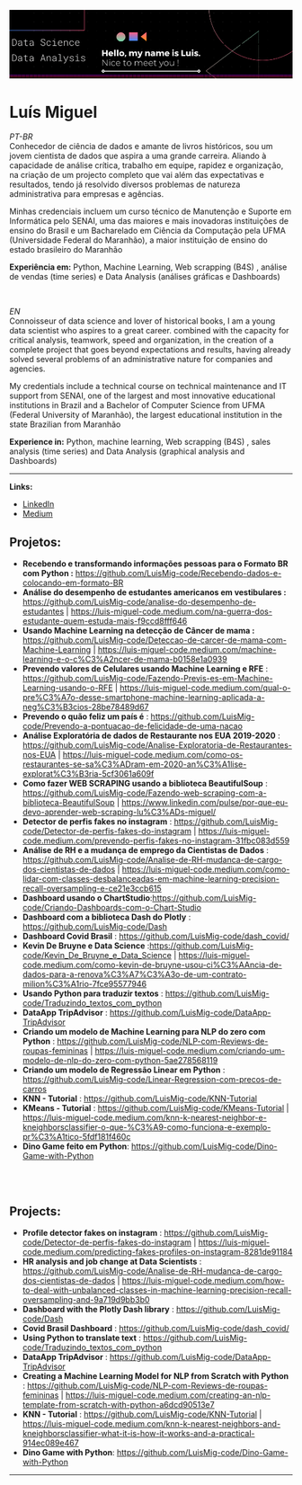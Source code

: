 <!-- [![author](https://img.shields.io/badge/author-carlosfab-red.svg)](https://www.linkedin.com/in/carlosfab) [![](https://img.shields.io/badge/python-3.7+-blue.svg)](https://www.python.org/downloads/release/python-365/) [![GPLv3 license](https://img.shields.io/badge/License-GPLv3-blue.svg)](http://perso.crans.org/besson/LICENSE.html) [![contributions welcome](https://img.shields.io/badge/contributions-welcome-brightgreen.svg?style=flat)](https://github.com/carlosfab/data_science/issues)-->

<p align="center">
  <img src="banner_.png" >
</p>

# Luís Miguel
<sub></sub>

*PT-BR* <br>
Conhecedor de ciência de dados e amante de livros históricos, sou um jovem cientista de dados que aspira a uma grande carreira. Aliando à capacidade de análise crítica, trabalho em equipe, rapidez e organização, na criação de um projecto completo que vai além das expectativas e resultados, tendo já resolvido diversos problemas de natureza administrativa para empresas e agências.

Minhas credenciais incluem um curso técnico de Manutenção e Suporte em Informática pelo SENAI, uma das maiores e mais inovadoras instituições de ensino do Brasil e um Bacharelado em Ciência da Computação pela UFMA (Universidade Federal do Maranhão), a maior instituição de ensino do estado brasileiro do Maranhão

**Experiência em:** Python, Machine Learning, Web scrapping (B4S) , análise de vendas (time series) e Data Analysis (análises gráficas e Dashboards)

<br>

*EN* <br>
Connoisseur of data science and lover of historical books, I am a young data scientist who aspires to a great career. combined with the capacity for critical analysis, teamwork, speed and organization, in the creation of a complete project that goes beyond expectations and results, having already solved several problems of an administrative nature for companies and agencies.

My credentials include a technical course on technical maintenance and IT support from SENAI, one of the largest and most innovative educational institutions in Brazil and a Bachelor of Computer Science from UFMA (Federal University of Maranhão), the largest educational institution in the state Brazilian from Maranhão

**Experience in:** Python, machine learning, Web scrapping (B4S) , sales analysis (time series) and Data Analysis (graphical analysis and Dashboards)

<hr>

**Links:**
* [LinkedIn](https://www.linkedin.com/in/luis-miguel-code/)
* [Medium](https://medium.com/@meireles2013miguel)


## Projetos:

* **Recebendo e transformando informações pessoas para o Formato BR com Python :** https://github.com/LuisMig-code/Recebendo-dados-e-colocando-em-formato-BR
* **Análise do desempenho de estudantes americanos em vestibulares :** https://github.com/LuisMig-code/analise-do-desempenho-de-estudantes | https://luis-miguel-code.medium.com/na-guerra-dos-estudante-quem-estuda-mais-f9ccd8fff646 
* **Usando Machine Learning na detecção de Câncer de mama :** https://github.com/LuisMig-code/Deteccao-de-carcer-de-mama-com-Machine-Learning | https://luis-miguel-code.medium.com/machine-learning-e-o-c%C3%A2ncer-de-mama-b0158e1a0939
* **Prevendo valores de Celulares usando Machine Learning e RFE** : https://github.com/LuisMig-code/Fazendo-Previs-es-em-Machine-Learning-usando-o-RFE | https://luis-miguel-code.medium.com/qual-o-pre%C3%A7o-desse-smartphone-machine-learning-aplicada-a-neg%C3%B3cios-28be78489d67
* **Prevendo o quão feliz um país é** : https://github.com/LuisMig-code/Prevendo-a-pontuacao-de-felicidade-de-uma-nacao
* **Análise Exploratória de dados de Restaurante nos EUA 2019-2020** : https://github.com/LuisMig-code/Analise-Exploratoria-de-Restaurantes-nos-EUA | https://luis-miguel-code.medium.com/como-os-restaurantes-se-sa%C3%ADram-em-2020-an%C3%A1lise-explorat%C3%B3ria-5cf3061a609f
* **Como fazer WEB SCRAPING usando a biblioteca BeautifulSoup** : https://github.com/LuisMig-code/Fazendo-web-scraping-com-a-biblioteca-BeautifulSoup | https://www.linkedin.com/pulse/por-que-eu-devo-aprender-web-scraping-lu%C3%ADs-miguel/
* **Detector de perfis fakes no instagram** : https://github.com/LuisMig-code/Detector-de-perfis-fakes-do-instagram | https://luis-miguel-code.medium.com/prevendo-perfis-fakes-no-instagram-31fbc083d559
* **Análise de RH e a mudança de emprego da Cientistas de Dados** : https://github.com/LuisMig-code/Analise-de-RH-mudanca-de-cargo-dos-cientistas-de-dados | https://luis-miguel-code.medium.com/como-lidar-com-classes-desbalanceadas-em-machine-learning-precision-recall-oversampling-e-ce21e3ccb615
* **Dashboard usando o ChartStudio**:https://github.com/LuisMig-code/Criando-Dashboards-com-o-Chart-Studio
* **Dashboard com a biblioteca Dash do Plotly** : https://github.com/LuisMig-code/Dash
* **Dashboard Covid Brasil** : https://github.com/LuisMig-code/dash_covid/
* **Kevin De Bruyne e Data Science** :https://github.com/LuisMig-code/Kevin_De_Bruyne_e_Data_Science | https://luis-miguel-code.medium.com/como-kevin-de-bruyne-usou-ci%C3%AAncia-de-dados-para-a-renova%C3%A7%C3%A3o-de-um-contrato-milion%C3%A1rio-7fce95577946
* **Usando Python para traduzir textos** : https://github.com/LuisMig-code/Traduzindo_textos_com_python
* **DataApp TripAdvisor** : https://github.com/LuisMig-code/DataApp-TripAdvisor
* **Criando um modelo de Machine Learning para NLP do zero com Python** : https://github.com/LuisMig-code/NLP-com-Reviews-de-roupas-femininas | https://luis-miguel-code.medium.com/criando-um-modelo-de-nlp-do-zero-com-python-5ae278568119
* **Criando um modelo de Regressão Linear em Python** : https://github.com/LuisMig-code/Linear-Regression-com-precos-de-carros
* **KNN - Tutorial** : https://github.com/LuisMig-code/KNN-Tutorial
* **KMeans - Tutorial** : https://github.com/LuisMig-code/KMeans-Tutorial | https://luis-miguel-code.medium.com/knn-k-nearest-neighbor-e-kneighborsclassifier-o-que-%C3%A9-como-funciona-e-exemplo-pr%C3%A1tico-5fdf181f460c
* **Dino Game feito em Python**: https://github.com/LuisMig-code/Dino-Game-with-Python

<br><br>
## Projects:

*  **Profile detector fakes on instagram** : https://github.com/LuisMig-code/Detector-de-perfis-fakes-do-instagram | https://luis-miguel-code.medium.com/predicting-fakes-profiles-on-instagram-8281de91184
*  **HR analysis and job change at Data Scientists** : https://github.com/LuisMig-code/Analise-de-RH-mudanca-de-cargo-dos-cientistas-de-dados | https://luis-miguel-code.medium.com/how-to-deal-with-unbalanced-classes-in-machine-learning-precision-recall-oversampling-and-9a719d9bb3b0
*  **Dashboard with the Plotly Dash library** : https://github.com/LuisMig-code/Dash
*  **Covid Brasil Dashboard** : https://github.com/LuisMig-code/dash_covid/
*  **Using Python to translate text** : https://github.com/LuisMig-code/Traduzindo_textos_com_python
*  **DataApp TripAdvisor** : https://github.com/LuisMig-code/DataApp-TripAdvisor
*  **Creating a Machine Learning Model for NLP from Scratch with Python** : https://github.com/LuisMig-code/NLP-com-Reviews-de-roupas-femininas | https://luis-miguel-code.medium.com/creating-an-nlp-template-from-scratch-with-python-a6dcd90513e7
*  **KNN - Tutorial** : https://github.com/LuisMig-code/KNN-Tutorial | https://luis-miguel-code.medium.com/knn-k-nearest-neighbors-and-kneighborsclassifier-what-it-is-how-it-works-and-a-practical-914ec089e467
*  **Dino Game with Python**: https://github.com/LuisMig-code/Dino-Game-with-Python
---




